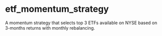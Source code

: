 # etf_momentum_strategy
A momentum strategy that selects top 3 ETFs available on NYSE based on  3-months returns with monthly rebalancing. 
